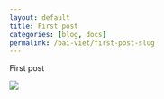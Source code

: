 ```yaml
---
layout: default
title: First post
categories: [blog, docs]
permalink: /bai-viet/first-post-slug
---
```

<p>First post</p>

<div>
    <img src="{{ site.url }}/Web.GHP.IO/assets/img/img-1.jpg">
</div>